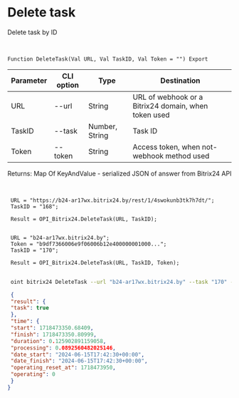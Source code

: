 ﻿---
sidebar_position: 5
---

# Delete task
 Delete task by ID


<br/>


`Function DeleteTask(Val URL, Val TaskID, Val Token = "") Export`

 | Parameter | CLI option | Type | Destination |
 |-|-|-|-|
 | URL | --url | String | URL of webhook or a Bitrix24 domain, when token used |
 | TaskID | --task | Number, String | Task ID |
 | Token | --token | String | Access token, when not-webhook method used |

 
 Returns: Map Of KeyAndValue - serialized JSON of answer from Bitrix24 API

<br/>




```bsl title="Code example"
 URL = "https://b24-ar17wx.bitrix24.by/rest/1/4swokunb3tk7h7dt/";
 TaskID = "168";
 
 Result = OPI_Bitrix24.DeleteTask(URL, TaskID);
 
 
 URL = "b24-ar17wx.bitrix24.by";
 Token = "b9df7366006e9f06006b12e400000001000...";
 TaskID = "170";
 
 Result = OPI_Bitrix24.DeleteTask(URL, TaskID, Token);
```
	


```sh title="CLI command example"
 
 oint bitrix24 DeleteTask --url "b24-ar17wx.bitrix24.by" --task "170" --token "b9df7366006e9f06006b12e400000001000..."

```

```json title="Result"
 {
 "result": {
 "task": true
 },
 "time": {
 "start": 1718473350.68409,
 "finish": 1718473350.80999,
 "duration": 0.125902891159058,
 "processing": 0.0892560482025146,
 "date_start": "2024-06-15T17:42:30+00:00",
 "date_finish": "2024-06-15T17:42:30+00:00",
 "operating_reset_at": 1718473950,
 "operating": 0
 }
}
```

